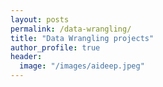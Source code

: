 ```yaml
---
layout: posts
permalink: /data-wrangling/
title: "Data Wrangling projects"
author_profile: true
header:
  image: "/images/aideep.jpeg"
---
```



